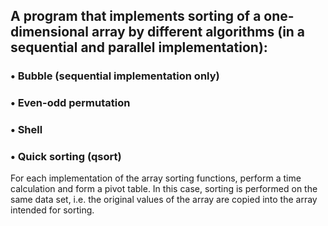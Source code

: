 
## **A program that implements sorting of a one-dimensional array by different algorithms (in a sequential and parallel implementation):**
### • Bubble (sequential implementation only)
### • Even-odd permutation
### • Shell
### • Quick sorting (qsort)
For each implementation of the array sorting functions, perform a time calculation and form a pivot table. In this case, sorting is performed on the same data set, i.e. the original values of the array are copied into the array intended for sorting.
